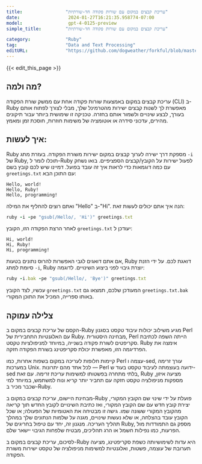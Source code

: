 ```yaml
---
title:                "עריכת קבצים במקום עם שורות פקודה חד-שורתיות"
date:                  2024-01-27T16:21:35.958774-07:00
model:                 gpt-4-0125-preview
simple_title:         "עריכת קבצים במקום עם שורות פקודה חד-שורתיות"

category:             "Ruby"
tag:                  "Data and Text Processing"
editURL:              "https://github.com/dogweather/forkful/blob/master/content/he/ruby/editing-files-in-place-with-cli-one-liners.md"
---
```


{{< edit_this_page >}}

## מה ולמה?

עריכת קבצים במקום באמצעות שורות פקודה אחת עם ממשק שורת הפקודה (CLI) ב-Ruby מאפשרת לך לשנות קבצים ישירות מהטרמינל שלך, מבלי לצורך לפתוח אותם בעורך, לבצע שינויים ולשמור אותם בחזרה. טכניקה זו שימושית ביותר עבור תיקונים מהירים, עדכוני סידרה או אוטומציה של משימות חוזרות, חוסכת זמן ומאמץ.

## איך לעשות:

Ruby מספקת דרך ישירה לערוך קבצים במקום ישירות משורת הפקודה. בעזרת מתג `-i` של Ruby, תוכלו לומר ל-Ruby לפעול ישירות על הקובץ/קבצים הספציפיים. בואו נשחק עם כמה דוגמאות כדי לראות איך זה עובד בפועל. דמיינו שיש לכם קובץ בשם `greetings.txt` עם התוכן הבא:

```
Hello, world!
Hello, Ruby!
Hello, programming!
```

ואתם רוצים להחליף את המילה "Hello" ב-"Hi". הנה איך אתם יכולים לעשות זאת:

```Ruby
ruby -i -pe "gsub(/Hello/, 'Hi')" greetings.txt
```

לאחר הרצת הפקודה הזו, הקובץ `greetings.txt` יעודכן ל:

```
Hi, world!
Hi, Ruby!
Hi, programming!
```

אם אתם דואגים לגבי האפשרות להרוס נתונים בטעות, Ruby דואגת לכם. על ידי הזנת סיומת למתג `-i`, Ruby יוצרת גיבוי לפני ביצוע השינויים. לדוגמה:

```Ruby
ruby -i.bak -pe "gsub(/Hello/, 'Bye')" greetings.txt
```

עכשיו, לצד הקובץ `greetings.txt` המעודכן שלכם, תמצאו גם `greetings.txt.bak` באותו ספרייה, המכיל את התוכן המקורי.

## צלילה עמוקה

הקסם של עריכת קבצים במקום ב-Ruby מגיע משילוב יכולות עיבוד טקסט בסגנון Perl עם האלגנטיות התחבירית של Ruby. מבחינה היסטורית, Perl הייתה השפה לכתיבת סקריפטים לשורת פקודה בשנייה, במיוחד למניפולציות טקסט. Ruby אימצה את הפרדיגמה הזו, מאפשרת יכולת סקריפטינג בשורת הפקודה חזקה.

קיימות חלופות לעריכה במקום בשפות אחרות, כמו Perl עצמה ו-sed, עורך זרימה במערכות Unix. לכל אחד מהם יתרונות — Perl ידועה בעוצמתה לעיבוד טקסט בעוד ש-sed בלתי מתחרה בפשטותו למשימות עריכת זרימה. עם זאת, Ruby מציעה איזון, מספקות מניפולציה טקסט חזקה עם תחביר יותר קריא ונוח למשתמש, במיוחד למי שכבר מכיר ב-Ruby.

מבחינת היישום, עריכת קבצים במקום ב-Ruby פועלת על ידי שינוי שם הקובץ המקורי, יצירת קובץ חדש עם שם הקובץ המקורי, ואז כתיבת השינויים לקובץ החדש תוך קריאה מהקובץ המקורי ששונה שמו. גישה זו מבטיחה את האטומיות של הפעולה; או שכל הקובץ עובד בהצלחה, או שלא נעשות שינויים, מגנה על שלמות הנתונים שלך במהלך תהליך העריכה. מנגנון זה, יחד עם טיפול בחריגים של Ruby, מספק גם התמודדות מול הפרעות, כמו נפילות חשמל או הרג תהליכים, מבטיח שלפחות הגיבוי יישאר שלם.

לסיכום, עריכת קבצים במקום ב-Ruby היא עדות לשימושיותה כשפת סקריפטינג, מציעה תערובת של עוצמה, פשטות, ואלגנטיות למשימות מניפולציה של טקסט ישירות משורת הפקודה.
